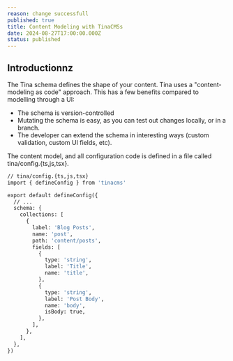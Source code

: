 ```yaml
---
reason: change successfull
published: true
title: Content Modeling with TinaCMSs
date: 2024-08-27T17:00:00.000Z
status: published
---
```


## Introductionnz

The Tina schema defines the shape of your content. Tina uses a "content-modeling as code" approach. This has a few benefits compared to modelling through a UI:

* The schema is version-controlled
* Mutating the schema is easy, as you can test out changes locally, or in a branch.
* The developer can extend the schema in interesting ways (custom validation, custom UI fields, etc).

The content model, and all configuration code is defined in a file called tina/config.{ts,js,tsx}.

```dockerfile
// tina/config.{ts,js,tsx}
import { defineConfig } from 'tinacms'

export default defineConfig({
  // ...
  schema: {
    collections: [
      {
        label: 'Blog Posts',
        name: 'post',
        path: 'content/posts',
        fields: [
          {
            type: 'string',
            label: 'Title',
            name: 'title',
          },
          {
            type: 'string',
            label: 'Post Body',
            name: 'body',
            isBody: true,
          },
        ],
      },
    ],
  },
})
```
